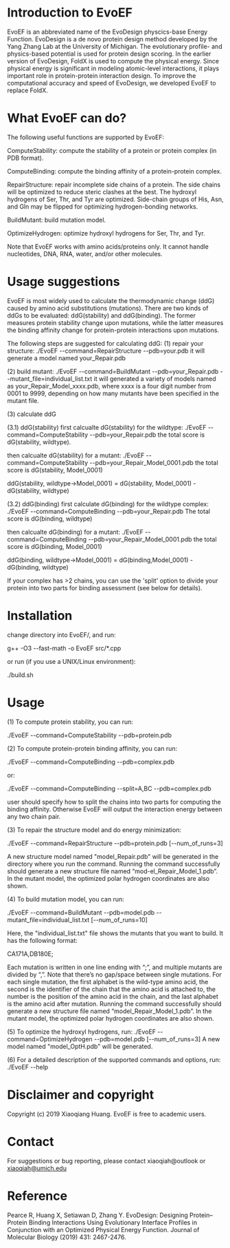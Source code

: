 # Introduction to EvoEF
EvoEF is an abbreviated name of the EvoDesign physcics-base Energy Function. EvoDesign is a de novo protein design method developed by the Yang Zhang Lab at the University of Michigan. The evolutionary profile- and physics-based potential is used for protein design scoring. In the earlier version of EvoDesign, FoldX is used to compute the physical energy. Since physical energy is significant in modeling atomic-level interactions, it plays important role in protein-protein interaction design. To improve the computational accuracy and speed of EvoDesign, we developed EvoEF to replace FoldX.


# What EvoEF can do?
The following useful functions are supported by EvoEF:

ComputeStability: compute the stability of a protein or protein complex (in PDB format).

ComputeBinding: compute the binding affinity of a protein-protein complex.

RepairStructure: repair incomplete side chains of a protein. The side chains will be optimized to reduce steric clashes at the best. The hydroxyl hydrogens of Ser, Thr, and Tyr are optimized. Side-chain groups of His, Asn, and Gln may be flipped for optimizing hydrogen-bonding networks.

BuildMutant: build mutation model.
  
OptimizeHydrogen: optimize hydroxyl hydrogens for Ser, Thr, and Tyr.

Note that EvoEF works with amino acids/proteins only. It cannot handle nucleotides, DNA, RNA, water, and/or other molecules.

# Usage suggestions
EvoEF is most widely used to calculate the thermodynamic change (ddG) caused by amino acid substitutions (mutations). There are two kinds of ddGs to be evaluated: ddG(stability) and ddG(binding). The former measures protein stability change upon mutations, while the latter measures the binding affinity change for protein-protein interactions upon mutations.

The following steps are suggested for calculating ddG:
(1) repair your structure:
./EvoEF --command=RepairStructure --pdb=your.pdb
it will generate a model named your_Repair.pdb

(2) build mutant:
./EvoEF --command=BuildMutant --pdb=your_Repair.pdb --mutant_file=individual_list.txt
it will generated a variety of models named as your_Repair_Model_xxxx.pdb, where xxxx is a four digit number from 0001 to 9999, depending on how many mutants have been specified in the mutant file.

(3) calculate ddG

(3.1) ddG(stability)
first calcualte dG(stability) for the wildtype:
./EvoEF --command=ComputeStability --pdb=your_Repair.pdb
the total score is dG(stability, wildtype).

then calcualte dG(stability) for a mutant:
./EvoEF --command=ComputeStability --pdb=your_Repair_Model_0001.pdb
the total score is dG(stability, Model_0001)

ddG(stability, wildtype->Model_0001) = dG(stability, Model_0001) - dG(stability, wildtype)

(3.2) ddG(binding)
first calculate dG(binding) for the wildtype complex:
./EvoEF --command=ComputeBinding --pdb=your_Repair.pdb
The total score is dG(binding, wildtype)

then calcualte dG(binding) for a mutant:
./EvoEF --command=ComputeBinding --pdb=your_Repair_Model_0001.pdb
the total score is dG(binding, Model_0001)

ddG(binding, wildtype->Model_0001) = dG(binding,Model_0001) - dG(binding, wildtype)

If your complex has >2 chains, you can use the 'split' option to divide your
protein into two parts for binding assessment (see below for details).


# Installation
change directory into EvoEF/, and run:

g++ -O3 --fast-math -o EvoEF src/*.cpp

or run (if you use a UNIX/Linux environment):

./build.sh


# Usage
(1) To compute protein stability, you can run:

./EvoEF --command=ComputeStability  --pdb=protein.pdb


(2) To compute protein-protein binding affinity, you can run:

./EvoEF --command=ComputeBinding --pdb=complex.pdb
  
or:
  
./EvoEF --command=ComputeBinding --split=A,BC --pdb=complex.pdb

user should specify how to split the chains into two parts for computing the binding affinity. Otherwise EvoEF will output the interaction energy between any two chain pair.

(3) To repair the structure model and do energy minimization:

./EvoEF --command=RepairStructure --pdb=protein.pdb [--num_of_runs=3]

A new structure model named "model_Repair.pdb" will be generated in the directory where you run the command. Running the command successfully should generate a new structure file named “mod-el_Repair_Model_1.pdb”. In the mutant model, the optimized polar hydrogen coordinates are also shown.

(4) To build mutation model, you can run:

./EvoEF --command=BuildMutant --pdb=model.pdb --mutant_file=individual_list.txt  [--num_of_runs=10]

Here, the "individual_list.txt" file shows the mutants that you want to build. It has the following format:

CA171A,DB180E;

Each mutation is written in one line ending with “;”, and multiple mutants are divided by “,”. Note that there’s no gap/space between single mutations. For each single mutation, the first alphabet is the wild-type amino acid, the second is the identifier of the chain that the amino acid is attached to, the number is the position of the amino acid in the chain, and the last alphabet is the amino acid after mutation. Running the command successfully should generate a new structure file named “model_Repair_Model_1.pdb”. In the mutant model, the optimized polar hydrogen coordinates are also shown.

(5) To optimize the hydroxyl hydrogens, run:
./EvoEF --command=OptimizeHydrogen --pdb=model.pdb [--num_of_runs=3]
A new model named "model_OptH.pdb" will be generated.


(6) For a detailed description of the supported commands and options, run:
./EvoEF --help


# Disclaimer and copyright
Copyright (c) 2019 Xiaoqiang Huang. EvoEF is free to academic users.


# Contact
For suggestions or bug reporting, please contact xiaoqiah@outlook or xiaoqiah@umich.edu


# Reference
Pearce R, Huang X, Setiawan D, Zhang Y. EvoDesign: Designing Protein–Protein Binding Interactions Using Evolutionary Interface Profiles in Conjunction with an Optimized Physical Energy Function. Journal of Molecular Biology (2019) 431: 2467-2476.
